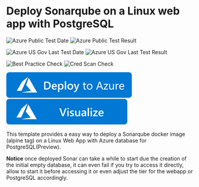 # Deploy Sonarqube on a Linux web app with PostgreSQL

![Azure Public Test Date](https://azurequickstartsservice.blob.core.windows.net/badges/101-webapp-linux-sonarqube-postgresql/PublicLastTestDate.svg)
![Azure Public Test Result](https://azurequickstartsservice.blob.core.windows.net/badges/101-webapp-linux-sonarqube-postgresql/PublicDeployment.svg)

![Azure US Gov Last Test Date](https://azurequickstartsservice.blob.core.windows.net/badges/101-webapp-linux-sonarqube-postgresql/FairfaxLastTestDate.svg)
![Azure US Gov Last Test Result](https://azurequickstartsservice.blob.core.windows.net/badges/101-webapp-linux-sonarqube-postgresql/FairfaxDeployment.svg)

![Best Practice Check](https://azurequickstartsservice.blob.core.windows.net/badges/101-webapp-linux-sonarqube-postgresql/BestPracticeResult.svg)
![Cred Scan Check](https://azurequickstartsservice.blob.core.windows.net/badges/101-webapp-linux-sonarqube-postgresql/CredScanResult.svg)

[![Deploy To Azure](https://raw.githubusercontent.com/Azure/azure-quickstart-templates/master/1-CONTRIBUTION-GUIDE/images/deploytoazure.svg?sanitize=true)](https://portal.azure.com/#create/Microsoft.Template/uri/https%3A%2F%2Fraw.githubusercontent.com%2FAzure%2Fazure-quickstart-templates%2Fmaster%2F101-webapp-linux-sonarqube-postgresql%2Fazuredeploy.json)  [![Visualize](https://raw.githubusercontent.com/Azure/azure-quickstart-templates/master/1-CONTRIBUTION-GUIDE/images/visualizebutton.svg?sanitize=true)](http://armviz.io/#/?load=https%3A%2F%2Fraw.githubusercontent.com%2FAzure%2Fazure-quickstart-templates%2Fmaster%2F101-webapp-linux-sonarqube-postgresql%2Fazuredeploy.json)
  

  
 

This template provides a easy way to deploy a Sonarqube docker image (alpine tag) on a Linux Web App with Azure database for PostgreSQL(Preview).

**Notice** once deployed Sonar can take a while to start due the creation of the initial empty database, it can even fail if you try to access it directly, allow to start it before accessing it or even adjust the tier for the webapp or PostgreSQL accordingly.


